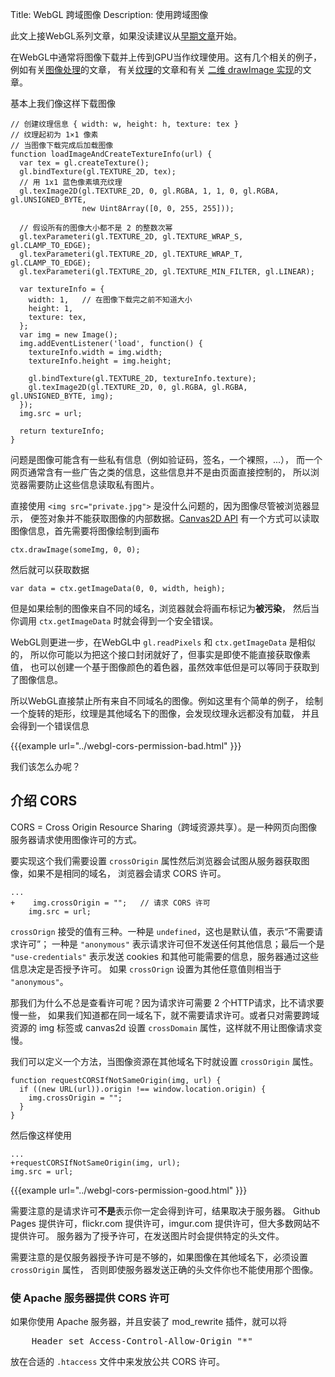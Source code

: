 Title: WebGL 跨域图像
Description: 使用跨域图像

此文上接WebGL系列文章，如果没读建议从[早期文章](webgl-fundamentals.html)开始。

在WebGL中通常将图像下载并上传到GPU当作纹理使用。这有几个相关的例子，
例如有关[图像处理](webgl-image-processing.html)的文章，
有关[纹理](webgl-3d-textures.html)的文章和有关
[二维 drawImage 实现](webgl-2d-drawimage.html)的文章。

基本上我们像这样下载图像

    // 创建纹理信息 { width: w, height: h, texture: tex }
    // 纹理起初为 1×1 像素
    // 当图像下载完成后加载图像
    function loadImageAndCreateTextureInfo(url) {
      var tex = gl.createTexture();
      gl.bindTexture(gl.TEXTURE_2D, tex);
      // 用 1x1 蓝色像素填充纹理
      gl.texImage2D(gl.TEXTURE_2D, 0, gl.RGBA, 1, 1, 0, gl.RGBA, gl.UNSIGNED_BYTE,
                    new Uint8Array([0, 0, 255, 255]));

      // 假设所有的图像大小都不是 2 的整数次幂
      gl.texParameteri(gl.TEXTURE_2D, gl.TEXTURE_WRAP_S, gl.CLAMP_TO_EDGE);
      gl.texParameteri(gl.TEXTURE_2D, gl.TEXTURE_WRAP_T, gl.CLAMP_TO_EDGE);
      gl.texParameteri(gl.TEXTURE_2D, gl.TEXTURE_MIN_FILTER, gl.LINEAR);

      var textureInfo = {
        width: 1,   // 在图像下载完之前不知道大小
        height: 1,
        texture: tex,
      };
      var img = new Image();
      img.addEventListener('load', function() {
        textureInfo.width = img.width;
        textureInfo.height = img.height;

        gl.bindTexture(gl.TEXTURE_2D, textureInfo.texture);
        gl.texImage2D(gl.TEXTURE_2D, 0, gl.RGBA, gl.RGBA, gl.UNSIGNED_BYTE, img);
      });
      img.src = url;

      return textureInfo;
    }

问题是图像可能含有一些私有信息（例如验证码，签名，一个裸照，...），
而一个网页通常含有一些广告之类的信息，这些信息并不是由页面直接控制的，
所以浏览器需要防止这些信息读取私有图片。

直接使用 `<img src="private.jpg">` 是没什么问题的，因为图像尽管被浏览器显示，
便签对象并不能获取图像的内部数据。[Canvas2D API](https://developer.mozilla.org/en-US/docs/Web/API/CanvasRenderingContext2D)
有一个方式可以读取图像信息，首先需要将图像绘制到画布

    ctx.drawImage(someImg, 0, 0);

然后就可以获取数据

    var data = ctx.getImageData(0, 0, width, heigh);

但是如果绘制的图像来自不同的域名，浏览器就会将画布标记为**被污染**，
然后当你调用 `ctx.getImageData` 时就会得到一个安全错误。

WebGL则更进一步，在WebGL中 `gl.readPixels` 和 `ctx.getImageData` 是相似的，
所以你可能以为把这个接口封闭就好了，但事实是即使不能直接获取像素值，
也可以创建一个基于图像颜色的着色器，虽然效率低但是可以等同于获取到了图像信息。

所以WebGL直接禁止所有来自不同域名的图像。例如这里有个简单的例子，
绘制一个旋转的矩形，纹理是其他域名下的图像，会发现纹理永远都没有加载，
并且会得到一个错误信息

{{{example url="../webgl-cors-permission-bad.html" }}}

我们该怎么办呢？

## 介绍 CORS

CORS = Cross Origin Resource Sharing（跨域资源共享）。是一种网页向图像服务器请求使用图像许可的方式。

要实现这个我们需要设置 `crossOrigin` 属性然后浏览器会试图从服务器获取图像，如果不是相同的域名，
浏览器会请求 CORS 许可。


    ...
    +    img.crossOrigin = "";   // 请求 CORS 许可
        img.src = url;

`crossOrign` 接受的值有三种。一种是 `undefined`，这也是默认值，表示“不需要请求许可”；
一种是 `"anonymous"` 表示请求许可但不发送任何其他信息；最后一个是 `"use-credentials"`
表示发送 cookies 和其他可能需要的信息，服务器通过这些信息决定是否授予许可。
如果 `crossOrign` 设置为其他任意值则相当于 `"anonymous"`。

那我们为什么不总是查看许可呢？因为请求许可需要 2 个HTTP请求，比不请求要慢一些，
如果我们知道都在同一域名下，就不需要请求许可。或者只对需要跨域资源的 img 标签或
canvas2d 设置 `crossDomain` 属性，这样就不用让图像请求变慢。

我们可以定义一个方法，当图像资源在其他域名下时就设置 `crossOrigin` 属性。

    function requestCORSIfNotSameOrigin(img, url) {
      if ((new URL(url)).origin !== window.location.origin) {
        img.crossOrigin = "";
      }
    }

然后像这样使用

    ...
    +requestCORSIfNotSameOrigin(img, url);
    img.src = url;


{{{example url="../webgl-cors-permission-good.html" }}}

需要注意的是请求许可**不是**表示你一定会得到许可，结果取决于服务器。
Github Pages 提供许可，flickr.com 提供许可，imgur.com 提供许可，但大多数网站不提供许可。
服务器为了授予许可，在发送图片时会提供特定的头文件。

需要注意的是仅服务器授予许可是不够的，如果图像在其他域名下，必须设置 `crossOrigin` 属性，
否则即使服务器发送正确的头文件你也不能使用那个图像。

<div class="webgl_bottombar">
<h3>使 Apache 服务器提供 CORS 许可</h3>
<p>如果你使用 Apache 服务器，并且安装了 mod_rewrite 插件，就可以将</p>
<pre class="prettyprint">
    Header set Access-Control-Allow-Origin "*"
</pre>
<p>
放在合适的 <code>.htaccess</code> 文件中来发放公共 CORS 许可。
</p>
</div>

